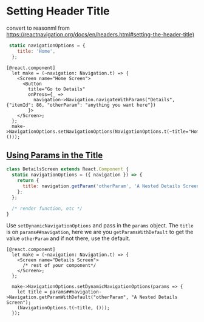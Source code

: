 # Setting Header Title

convert to reasonml from <https://reactnavigation.org/docs/en/headers.html#setting-the-header-title)>

```js
 static navigationOptions = {
    title: 'Home',
  };
```

```reason
[@react.component]
  let make = (~navigation: Navigation.t) => {
    <Screen name="Home Screen">
      <Button
        title="Go to Details"
        onPress={_ =>
          navigation->Navigation.navigateWithParams("Details", {"itemId": 86, "otherParam": "anything you want here"})
        }>
    </Screen>;
  };
  make->NavigationOptions.setNavigationOptions(NavigationOptions.t(~title="Home", ()));
```

## [Using Params in the Title](https://reactnavigation.org/docs/en/headers.html#using-params-in-the-title)

```js
class DetailsScreen extends React.Component {
  static navigationOptions = ({ navigation }) => {
    return {
      title: navigation.getParam('otherParam', 'A Nested Details Screen'),
    };
  };

  /* render function, etc */
}
```

Use `setDynamicNavigationOptions` and pass in the `params` object. The `title` is on `params##navigation`, here we are you `getParamsWithDefault` to get the value `otherParam` and if not there, use the default.

```reason
[@react.component]
  let make = (~navigation: Navigation.t) => {
    <Screen name="Details Screen">
      /* rest of your component*/
    </Screen>;
  };

  make->NavigationOptions.setDynamicNavigationOptions(params => {
    let title = params##navigation->Navigation.getParamWithDefault("otherParam", "A Nested Details Screen");
    (NavigationOptions.t(~title, ()));
  });
```
